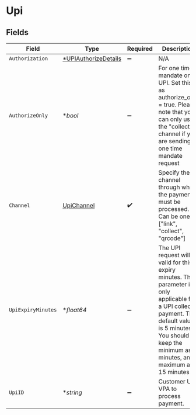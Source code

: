 # Upi


## Fields

| Field                                                                                                                                                                                                                   | Type                                                                                                                                                                                                                    | Required                                                                                                                                                                                                                | Description                                                                                                                                                                                                             |
| ----------------------------------------------------------------------------------------------------------------------------------------------------------------------------------------------------------------------- | ----------------------------------------------------------------------------------------------------------------------------------------------------------------------------------------------------------------------- | ----------------------------------------------------------------------------------------------------------------------------------------------------------------------------------------------------------------------- | ----------------------------------------------------------------------------------------------------------------------------------------------------------------------------------------------------------------------- |
| `Authorization`                                                                                                                                                                                                         | [*UPIAuthorizeDetails](../../models/shared/upiauthorizedetails.md)                                                                                                                                                      | :heavy_minus_sign:                                                                                                                                                                                                      | N/A                                                                                                                                                                                                                     |
| `AuthorizeOnly`                                                                                                                                                                                                         | **bool*                                                                                                                                                                                                                 | :heavy_minus_sign:                                                                                                                                                                                                      | For one time mandate on UPI. Set this as authorize_only = true. Please note that you can only use the "collect" channel if you are sending a one time mandate request                                                   |
| `Channel`                                                                                                                                                                                                               | [UpiChannel](../../models/shared/upichannel.md)                                                                                                                                                                         | :heavy_check_mark:                                                                                                                                                                                                      | Specify the channel through which the payment must be processed. Can be one of ["link", "collect", "qrcode"]                                                                                                            |
| `UpiExpiryMinutes`                                                                                                                                                                                                      | **float64*                                                                                                                                                                                                              | :heavy_minus_sign:                                                                                                                                                                                                      | The UPI request will be valid for this expiry minutes. This parameter is only applicable for a UPI collect payment. The default value is 5 minutes. You should keep the minimum as 5 minutes, and maximum as 15 minutes |
| `UpiID`                                                                                                                                                                                                                 | **string*                                                                                                                                                                                                               | :heavy_minus_sign:                                                                                                                                                                                                      | Customer UPI VPA to process payment.                                                                                                                                                                                    |